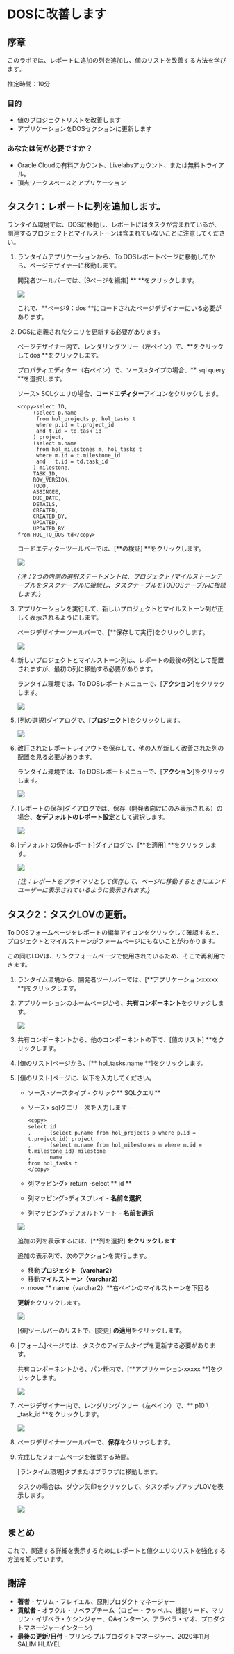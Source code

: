 # DOSに改善します

## 序章

このラボでは、レポートに追加の列を追加し、値のリストを改善する方法を学びます。

推定時間：10分

### 目的

- 値のプロジェクトリストを改善します
- アプリケーションをDOSセクションに更新します

### あなたは何が必要ですか？

* Oracle Cloudの有料アカウント、Livelabsアカウント、または無料トライアル。
* 頂点ワークスペースとアプリケーション

## タスク1：レポートに列を追加します。

ランタイム環境では、DOSに移動し、レポートにはタスクが含まれているが、関連するプロジェクトとマイルストーンは含まれていないことに注意してください。


1. ランタイムアプリケーションから、To DOSレポートページに移動してから、ページデザイナーに移動します。

   開発者ツールバーでは、[9ページを編集] ** **をクリックします。

   ![](images/dev-toolbar.png " ")

   これで、**ページ9：dos **にロードされたページデザイナーにいる必要があります。


2. DOSに定義されたクエリを更新する必要があります。

   ページデザイナー内で、レンダリングツリー（左ペイン）で、**をクリックしてdos **をクリックします。

   プロパティエディター（右ペイン）で、ソース>タイプの場合、** sql query **を選択します。

   ソース> SQLクエリの場合、**コードエディター**アイコンをクリックします。

   ```
   <copy>select ID,
        (select p.name
         from hol_projects p, hol_tasks t
         where p.id = t.project_id
         and t.id = td.task_id
        ) project,
        (select m.name
         from hol_milestones m, hol_tasks t
         where m.id = t.milestone_id
         and   t.id = td.task_id
        ) milestone,
        TASK_ID,
        ROW_VERSION,
        TODO,
        ASSINGEE,
        DUE_DATE,
        DETAILS,
        CREATED,
        CREATED_BY,
        UPDATED,
        UPDATED_BY
   from HOL_TO_DOS td</copy>
   ```

   コードエディターツールバーでは、[**の検証] **をクリックします。

   ![](images/set-sql.png " ")

   *{注：2つの内側の選択ステートメントは、プロジェクト /マイルストーンテーブルをタスクテーブルに接続し、タスクテーブルをTODOSテーブルに接続します。}*

3. アプリケーションを実行して、新しいプロジェクトとマイルストーン列が正しく表示されるようにします。

   ページデザイナーツールバーで、[**保存して実行]をクリックします。

   ![](images/run-report.png " ")

4. 新しいプロジェクトとマイルストーン列は、レポートの最後の列として配置されますが、最初の列に移動する必要があります。

   ランタイム環境では、To DOSレポートメニューで、[**アクション**]をクリックします。

   ![](images/go-columns.png " ")

5. [列の選択]ダイアログで、[**プロジェクト**]をクリックします。

   ![](images/select-columns.png " ")

6. 改訂されたレポートレイアウトを保存して、他の人が新しく改善された列の配置を見る必要があります。

   ランタイム環境では、To DOSレポートメニューで、[**アクション**]をクリックします。

   ![](images/go-save.png " ")

7.  [レポートの保存]ダイアログでは、保存（開発者向けにのみ表示される）の場合、**をデフォルトのレポート設定**として選択します。

    ![](images/go-default.png " ")

8. [デフォルトの保存レポート]ダイアログで、[**を適用] **をクリックします。

   ![](images/set-default.png " ")

   *{注：レポートをプライマリとして保存して、ページに移動するときにエンドユーザーに表示されているように表示されます。}*

## タスク2：タスクLOVの更新。

To DOSフォームページをレポートの編集アイコンをクリックして確認すると、プロジェクトとマイルストーンがフォームページにもないことがわかります。

この同じLOVは、リンクフォームページで使用されているため、そこで再利用できます。

1. ランタイム環境から、開発者ツールバーでは、[**アプリケーションxxxxx **]をクリックします。

2. アプリケーションのホームページから、**共有コンポーネント**をクリックします。

   ![](images/go-shared.png " ")

3. 共有コンポーネントから、他のコンポーネントの下で、[値のリスト] **をクリックします。

4. [値のリスト]ページから、[** hol_tasks.name **]をクリックします。

5. [値のリスト]ページに、以下を入力してください。
    - ソース>ソースタイプ - クリック** SQLクエリ**
    - ソース> sqlクエリ - 次を入力します -

      ```
      <copy>
      select id
      ,      (select p.name from hol_projects p where p.id = t.project_id) project
      ,      (select m.name from hol_milestones m where m.id = t.milestone_id) milestone
      ,      name
      from hol_tasks t
      </copy>
      ```

    - 列マッピング> return -select ** id **
    - 列マッピング>ディスプレイ -  **名前を選択**
    - 列マッピング>デフォルトソート -  **名前を選択**

   ![](images/set-lov.png " ")

   追加の列を表示するには、[**列を選択] **をクリックします**

   追加の表示列で、次のアクションを実行します。
    - 移動**プロジェクト（varchar2）**
    - 移動**マイルストーン（varchar2）**
    - move ** name（varchar2）**右ペインのマイルストーンを下回る

   **更新**をクリックします。

   ![](images/set-add-columns.png " ")

   [値]ツールバーのリストで、[変更] **の適用**をクリックします。

5. [フォーム]ページでは、タスクのアイテムタイプを更新する必要があります。

   共有コンポーネントから、パン粉内で、[**アプリケーションxxxxx **]をクリックします。

   ![](images/go-page10.png " ")

7. ページデザイナー内で、レンダリングツリー（左ペイン）で、** p10 \ _task_id **をクリックします。

   ![](images/set-task-lov.png " ")

7. ページデザイナーツールバーで、**保存**をクリックします。

8. 完成したフォームページを確認する時間。

   [ランタイム環境]タブまたはブラウザに移動します。

   タスクの場合は、ダウン矢印をクリックして、タスクポップアップLOVを表示します。

   ![](images/form-runtime.png " ")

## **まとめ**

これで、関連する詳細を表示するためにレポートと値クエリのリストを強化する方法を知っています。

## **謝辞**

- **著者**  - サリム・フレイエル、原則プロダクトマネージャー
- **貢献者**  - オラクル・リベラブチーム（ロビー・ラッペル、機能リード、マリリン・イザベラ・ケシンジャー、QAインターン、アラベラ・ヤオ、プロダクトマネージャーインターン）
- **最後の更新/日付**  - プリンシプルプロダクトマネージャー、2020年11月SALIM HLAYEL
